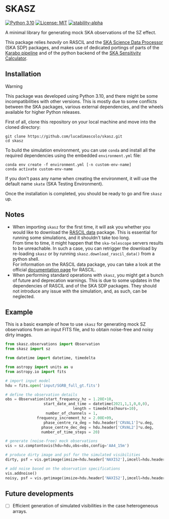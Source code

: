 
# SKASZ
[![Python 3.10](https://img.shields.io/badge/python-3.10-blue.svg)](https://www.python.org/downloads/release/python-31015/)
[![License: MIT](https://img.shields.io/badge/License-MIT-yellow.svg)](https://opensource.org/licenses/MIT)
[![stability-alpha](https://img.shields.io/badge/stability-alpha-f4d03f.svg)](https://github.com/mkenney/software-guides/blob/master/STABILITY-BADGES.md#alpha)

A minimal library for generating mock SKA observations of the SZ effect. 

This package relies _heavily_ on RASCIL and the [SKA Science Data Processor](https://gitlab.com/ska-telescope/sdp) (SKA SDP) packages, and makes use of dedicated portings of parts of the [Karabo pipeline](https://github.com/i4Ds/Karabo-Pipeline) and of the python backend of the [SKA Sensitivity Calculator](https://gitlab.com/ska-telescope/ost/ska-ost-senscalc).

## Installation

> [!WARNING]
> This package was developed using Python 3.10, and there might be some incompatibilities with other versions. This is mostly due to some conflicts between the SKA packages, various external dependencies, and the wheels available for higher Python releases.

First of all, clone this repository on your local machine and move into the cloned directory:
```
git clone https://github.com/lucadimascolo/skasz.git
cd skasz
```

To build the simulation environment, you can use `conda` and install all the required dependencies using the embedded `environment.yml` file:
```
conda env create -f environment.yml [-n custom-env-name]
conda activate custom-env-name
```
If you don't pass any name when creating the environment, it will use the default name `skate` (SKA Testing Environment).

Once the installation is completed, you should be ready to go and fire `skasz` up.

## Notes
- When importing `skasz` for the first time, it will ask you whether you would like to download the [RASCIL data](https://gitlab.com/ska-telescope/external/rascil-main/-/tree/master/data?ref_type=heads) package. This is essential for running some simulations, and it shouldn't take too long. <br>
From time to time, it might happen that the `ska-telescope` servers results to be unreachable. In such a case, you can retrigger the download by re-loading `skasz` or by running `skasz.download_rascil_data()` from a python shell. <br>
For information on the RASCIL data package, you can take a look at the official [documentation page](https://rascil-main.readthedocs.io/en/latest/RASCIL_install.html#installation-via-pip) for RASCIL.
- When performing standard operations with `skasz`, you might get a bunch of future and deprecation warnings. This is due to some updates in the dependencies of RASCIL and of the SKA SDP packages. They should not introduce any issue with the simulation, and, as such, can be neglected.

## Example
This is a basic example of how to use `skasz` for generating mock SZ observations from an input FITS file, and to obtain noise-free and noisy dirty images.

```python
from skasz.observations import Observation
from skasz import sz

from datetime import datetime, timedelta

from astropy import units as u
from astropy.io import fits

# import input model
hdu = fits.open('input/SGRB_full_gt.fits')

# define the observation details
obs = Observation(start_frequency_hz = 1.20E+10,
                 start_date_and_time = datetime(2021,1,1,0,0,0),
                              length = timedelta(hours=10),
                  number_of_channels = 1,
              frequency_increment_hz = 2.00E+09,
                 phase_centre_ra_deg = hdu.header['CRVAL1']*u.deg,
                phase_centre_dec_deg = hdu.header['CRVAL2']*u.deg,
                number_of_time_steps = 20)

# generate (noise-free) mock observations
vis = sz.comptontovis(hdu=hdu,obs=obs,config='AA4_15m')

# produce dirty image and psf for the simulated visibilities
dirty, psf = vis.getimage(imsize=hdu.header['NAXIS2'],imcell=hdu.header['CDELT2']*u.deg)

# add noise based on the observation specifications
vis.addnoise()
noisy, psf = vis.getimage(imsize=hdu.header['NAXIS2'],imcell=hdu.header['CDELT2']*u.deg)

```

## Future developments
- [ ] Efficient generation of simulated visibilities in the case heterogeneous arrays.
